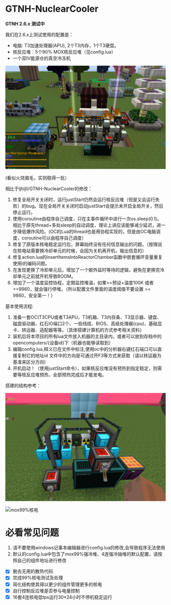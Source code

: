 # GTNH-NuclearCooler

**GTNH 2.6.x 测试中**

我们在2.6.x上测试使用的配置是：
- 电脑: T3加速处理器(APU), 2个T3内存，1个T3硬盘。
- 核反应堆：5个90% MOX核反应堆（见config.lua）
- 一个双IV能源仓的真空冷冻机

![5联MOX核电](assets/5联MOX核电.png)

(看似火烧眉毛，实则稳得一批）

相比于ljhljll/GTNH-NuclearCooler的修改：

1. 修复全局开关关闭时，运行justStart仍然会运行核反应堆（但是又会运行失败）的bug。现在全局开关关闭时启动justStart会提示未开启全局开关，然后停止运行。
2. 使用coroutine由程序自己调度，只在主事件循环中进行一次os.sleep(0.1)。相比于原先thread+多处sleep的自动调度，理论上讲应该能够减少延迟，进一步降低爆炸风险。(OC的Lua的thread也是用协程实现的，但是由OC电脑调度，coroutine可以由程序自己调度）
3. 修复了原版本核电稳定运行后，屏幕始终没有任何信息输出的问题。（按理说在核电站需要换冷却单元的时候，会因为关机再开机，输出信息的）
4. 修复action.lua的insertItemsIntoReactorChamber函数中嵌套循环变量重复使用i的编码问题。
5. 在发现更换了冷却单元后，增加了一个额外延时等待的逻辑，避免在更换完冷却单元之前就开机导致BOOM。
6. 增加了一个温度监控协程，定期监控堆温，如果>=预设+温度100K 或者 >=9960，就会强行停堆。（所以配置文件里面的温度阈值不要设置 >= 9860，安全第一！）

基本使用流程:
1. 准备一套OC(T3CPU或者T3APU，T3机箱、T3内存条、T3显示器、键盘、磁盘驱动器、红石IO端口2个、一些线缆、BIOS、高级处理器(cpu)、基础显卡、转运器、适配器等等。（具体搭建计算机的方式参考相关资料）
2. 装机后将本项目的所有lua文件放入机器的主目录内，或者可以放到存档中的opencomputers/{设备id}下（机器也能够读取到）
3. 编辑config.lua,释义已在文件中标注,使用oc中的分析器右键红石端口可以直接复制它的地址id
    文件中的方向是可通过开F3等方式来获取（请以转运器为基准来区分方向)
4. 开机启动！（使用justStart命令），如果核反应堆没有预热到指定稳定，则需要等核反应堆预热，全部预热完成后才能发电。

搭建的结构参考：

![多联核电](assets/多联核电.jpg)

![mox99%核电](assets/mox99堆.jpg)

# 必看常见问题
1. 请不要使用windows记事本编辑器进行config.lua的修改,会导致程序无法使用
2. 默认的config.lua中包含了mox99%强冷堆、4连强冷铀堆的默认配置，请按照自己的组件地址进行修改


- [x] 删去无用的散热代码
- [x] 完成99%核电测试及处理
- [x] 简化结构使其得以更少的组件管理更多的核电
- [x] 自行控制反应堆是否参与电量控制
- [x] 16套4连核电低tps运行30*24小时不停机稳定运行
